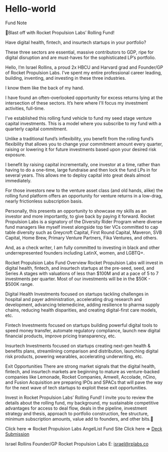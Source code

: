 # Hello-world 
Fund Note

🚀Blast off with Rocket Propulsion Labs’ Rolling Fund!

Have digital health, fintech, and insurtech startups in your portfolio?

These three sectors are essential, massive contributors to GDP, ripe for digital disruption and are must-haves for the sophisticated LP’s portfolio.

Hello, I’m Israel Rollins, a proud 2x HBCU and Harvard grad and Founder/GP of Rocket Propulsion Labs. I’ve spent my entire professional career leading, building, inventing, and investing in these three industries.

I know them like the back of my hand.

I have found an often-overlooked opportunity for excess returns lying at the intersection of these sectors. It’s here where I'll focus my investment activities, full-time.

I’ve established this rolling fund vehicle to fund my seed stage venture capital investments. This is a model where you subscribe to my fund with a quarterly capital commitment. 

Unlike a traditional fund’s inflexibility, you benefit from the rolling fund’s flexibility that allows you to change your commitment amount every quarter, raising or lowering it for future investments based upon your desired risk exposure.

I benefit by raising capital incrementally, one investor at a time, rather than having to do a one-time, large fundraise and then lock the fund LPs in for several years. This allows me to deploy capital into great deals almost immediately.

For those investors new to the venture asset class (and old hands, alike) the rolling fund platform offers an opportunity for venture returns in a low-drag, nearly frictionless subscription basis. 

Personally, this presents an opportunity to showcase my skills as an investor and more importantly, to give back by paying it forward. Rocket Propulsion Labs is a signatory of the Diversity Rider Program where diverse fund managers like myself invest alongside top tier VCs committed to cap table diversity such as Greycroft Capital, First Round Capital, Maveron, SVB Capital, Home Brew, Primary Venture Partners, Fika Ventures, and others. 

And, as a check writer, I am fully committed to investing in black and other underrepresented founders including LatinX, women, and LGBTQ+.

Rocket Propulsion Labs Fund Overview
Rocket Propulsion Labs will invest in digital health, fintech, and insurtech startups at the pre-seed, seed, and Series A stages with valuations of less than $100M and at a pace of 5 to 7 investments per quarter. Most of our investments will be in the $50K - $500K range. 

Digital Health
Investments focused on startups tackling challenges in hospital and payer administration, accelerating drug research and development, advancing telemedicine, adding resilience to pharma supply chains, reducing health disparities, and creating digital-first care models, etc. 

Fintech
Investments focused on startups building powerful digital tools to speed money transfer, automate regulatory compliance, launch new digital financial products, improve pricing transparency, etc. 

Insurtech
Investments focused on startups creating next-gen health & benefits plans, streamlining comparison and distribution, launching digital risk products, powering wearables, accelerating underwriting, etc. 

Exit Opportunities
There are strong market signals that the digital health, fintech, and insurtech markets are beginning to mature as venture-backed companies like Lemonade, Rocket Companies, Amwell, Accolade, nCino, and Fusion Acquisition are preparing IPOs and SPACs that will pave the way for the next wave of tech startups to exploit these exit opportunities.

Invest in Rocket Propulsion Labs’ Rolling Fund!
I invite you to review the details about the rolling fund, my background, my sustainable competitive advantages for access to deal flow, deals in the pipeline, investment strategy and thesis, approach to portfolio construction, fee structure, minimum subscription amounts, value add to founders, and other bits.🚀

Click here => Rocket Propulsion Labs AngelList Fund Site
Click here => [Deck Submission](https://israel237572.typeform.com/to/SR4KAu)

Israel Rollins
Founder/GP
Rocket Propulsion Labs
E: israel@rplabs.co
